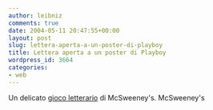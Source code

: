 ```yaml
---
author: leibniz
comments: true
date: 2004-05-11 20:47:55+00:00
layout: post
slug: lettera-aperta-a-un-poster-di-playboy
title: Lettera aperta a un poster di Playboy
wordpress_id: 3664
categories:
- web
---
```


Un delicato [gioco letterario](http://www.mcsweeneys.net/links/openletters/#aIPlayboyIPoster) di McSweeney's.
McSweeney's
